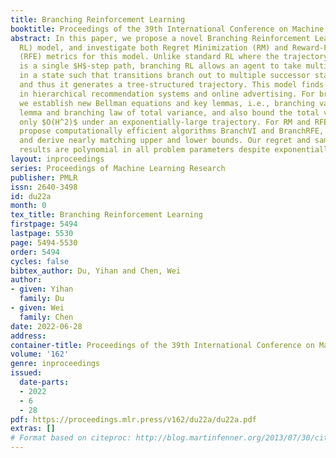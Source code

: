 ```yaml
---
title: Branching Reinforcement Learning
booktitle: Proceedings of the 39th International Conference on Machine Learning
abstract: In this paper, we propose a novel Branching Reinforcement Learning (Branching
  RL) model, and investigate both Regret Minimization (RM) and Reward-Free Exploration
  (RFE) metrics for this model. Unlike standard RL where the trajectory of each episode
  is a single $H$-step path, branching RL allows an agent to take multiple base actions
  in a state such that transitions branch out to multiple successor states correspondingly,
  and thus it generates a tree-structured trajectory. This model finds important applications
  in hierarchical recommendation systems and online advertising. For branching RL,
  we establish new Bellman equations and key lemmas, i.e., branching value difference
  lemma and branching law of total variance, and also bound the total variance by
  only $O(H^2)$ under an exponentially-large trajectory. For RM and RFE metrics, we
  propose computationally efficient algorithms BranchVI and BranchRFE, respectively,
  and derive nearly matching upper and lower bounds. Our regret and sample complexity
  results are polynomial in all problem parameters despite exponentially-large trajectories.
layout: inproceedings
series: Proceedings of Machine Learning Research
publisher: PMLR
issn: 2640-3498
id: du22a
month: 0
tex_title: Branching Reinforcement Learning
firstpage: 5494
lastpage: 5530
page: 5494-5530
order: 5494
cycles: false
bibtex_author: Du, Yihan and Chen, Wei
author:
- given: Yihan
  family: Du
- given: Wei
  family: Chen
date: 2022-06-28
address:
container-title: Proceedings of the 39th International Conference on Machine Learning
volume: '162'
genre: inproceedings
issued:
  date-parts:
  - 2022
  - 6
  - 28
pdf: https://proceedings.mlr.press/v162/du22a/du22a.pdf
extras: []
# Format based on citeproc: http://blog.martinfenner.org/2013/07/30/citeproc-yaml-for-bibliographies/
---
```

